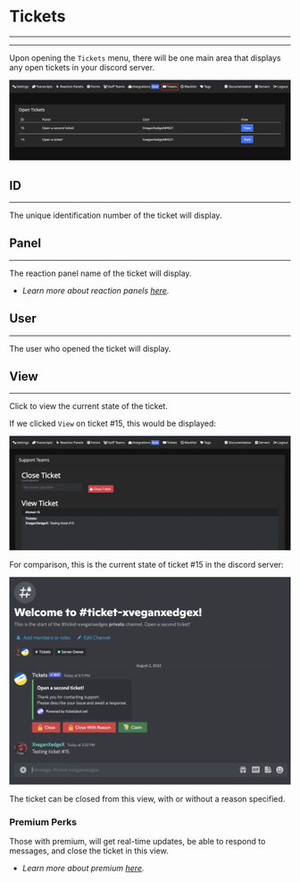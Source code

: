 # Tickets
***
***

Upon opening the `Tickets` menu, there will be one main area that displays any open tickets in your discord server.

![Tickets card](../img/tickets_card.webp)

## ID
***

The unique identification number of the ticket will display.

## Panel
***

The reaction panel name of the ticket will display.  
- *Learn more about reaction panels [here](./reaction-panels.md).*

## User
***

The user who opened the ticket will display.

## View
***

Click to view the current state of the ticket.  
  
If we clicked `View` on ticket #15, this would be displayed:

![View card](../img/tickets_view_card.webp)

For comparison, this is the current state of ticket #15 in the discord server:

![View comparison](../img/tickets_view_compare.webp)

The ticket can be closed from this view, with or without a reason specified.

### Premium Perks
Those with premium, will get real-time updates, be able to respond to messages, and close the ticket in this view.  
- *Learn more about premium [here](https://ticketsbot.net/premium).*